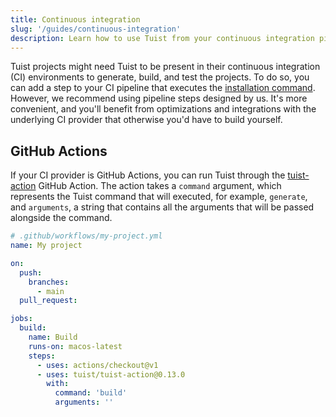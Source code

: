 ```yaml
---
title: Continuous integration
slug: '/guides/continuous-integration'
description: Learn how to use Tuist from your continuous integration pipelines.
---
```


Tuist projects might need Tuist to be present in their continuous integration (CI) environments to generate, build, and test the projects.
To do so, you can add a step to your CI pipeline that executes the [installation command](/tutorial/get-started#install).
However, we recommend using pipeline steps designed by us. It's more convenient, and you'll benefit from optimizations and integrations with the underlying CI provider that otherwise you'd have to build yourself.

## GitHub Actions

If your CI provider is GitHub Actions, you can run Tuist through the [tuist-action](https://github.com/tuist/tuist-action) GitHub Action. The action takes a `command` argument, which represents the Tuist command that will executed, for example, `generate`, and `arguments`, a string that contains all the arguments that will be passed alongside the command.

```yaml
# .github/workflows/my-project.yml
name: My project

on:
  push:
    branches:
      - main
  pull_request:

jobs:
  build:
    name: Build
    runs-on: macos-latest
    steps:
      - uses: actions/checkout@v1
      - uses: tuist/tuist-action@0.13.0
        with:
          command: 'build'
          arguments: ''
```